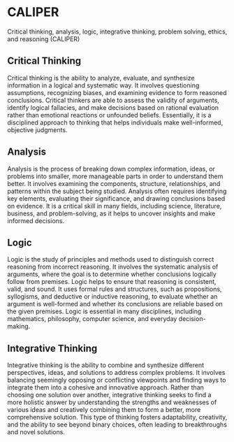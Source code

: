 # CALIPER
Critical thinking, analysis, logic, integrative thinking, problem solving, ethics, and reasoning (CALIPER)

## Critical Thinking

Critical thinking is the ability to analyze, evaluate, and synthesize information in a logical and systematic way. It involves questioning assumptions, recognizing biases, and examining evidence to form reasoned conclusions. Critical thinkers are able to assess the validity of arguments, identify logical fallacies, and make decisions based on rational evaluation rather than emotional reactions or unfounded beliefs. Essentially, it is a disciplined approach to thinking that helps individuals make well-informed, objective judgments.

## Analysis

Analysis is the process of breaking down complex information, ideas, or problems into smaller, more manageable parts in order to understand them better. It involves examining the components, structure, relationships, and patterns within the subject being studied. Analysis often requires identifying key elements, evaluating their significance, and drawing conclusions based on evidence. It is a critical skill in many fields, including science, literature, business, and problem-solving, as it helps to uncover insights and make informed decisions.

## Logic

Logic is the study of principles and methods used to distinguish correct reasoning from incorrect reasoning. It involves the systematic analysis of arguments, where the goal is to determine whether conclusions logically follow from premises. Logic helps to ensure that reasoning is consistent, valid, and sound. It uses formal rules and structures, such as propositions, syllogisms, and deductive or inductive reasoning, to evaluate whether an argument is well-formed and whether its conclusions are reliable based on the given premises. Logic is essential in many disciplines, including mathematics, philosophy, computer science, and everyday decision-making.

## Integrative Thinking

Integrative thinking is the ability to combine and synthesize different perspectives, ideas, and solutions to address complex problems. It involves balancing seemingly opposing or conflicting viewpoints and finding ways to integrate them into a cohesive and innovative approach. Rather than choosing one solution over another, integrative thinking seeks to find a more holistic answer by understanding the strengths and weaknesses of various ideas and creatively combining them to form a better, more comprehensive solution. This type of thinking fosters adaptability, creativity, and the ability to see beyond binary choices, often leading to breakthroughs and novel solutions.
